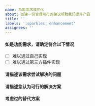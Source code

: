 ```yaml
---
name: 功能需求或优化
about: 创建一份合理可行的建议帮助我们提升产品
title: ''
labels: ':sparkles: enhancement'
assignees: ''
---
```


#### 如是功能需求，请确定符合以下情况
- [ ] 难以通过自己实现
- [ ] 难以通过第三方插件实现

#### 请描述该需求尝试解决的问题
<!-- 例如，当 xxx 时，我总是被当前 xxx 所困扰。 -->

#### 请描述您认为可行的解决方案
<!-- 例如，添加 xxx 功能能够解决问题。 -->

#### 考虑过的替代方案
<!-- 例如，如果用 xxx，也能解决该问题。 -->